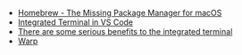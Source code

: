 * [Homebrew  - The Missing Package Manager for macOS ](https://brew.sh/)
* [Integrated Terminal in VS Code](https://code.visualstudio.com/docs/terminal/basics)
* [There are some serious benefits to the integrated terminal](https://youtube.com/shorts/ewhgnBe2trY?si=863h9lpetLcZQw7F)
* [Warp](https://www.warp.dev/)




